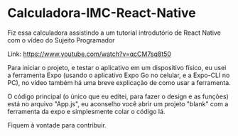 # Calculadora-IMC-React-Native

Fiz essa calculadora assistindo a um tutorial introdutório de React Native com o vídeo do Sujeito Programador

Link: https://www.youtube.com/watch?v=qcCM7sq8t50

Para iniciar o projeto, e testar o aplicativo em um dispositivo físico, eu usei a ferramenta Expo (usando o aplicativo Expo Go no celular, e a Expo-CLI no PC), no vídeo também há uma breve explicação de como usar a ferramenta.

O código principal (o único que eu editei, para fazer o design e as funções) está no arquivo "App.js", eu aconselho você abrir um projeto "blank" com a ferramenta da expo e simplesmente colar o código lá.

Fiquem à vontade para contribuir.
